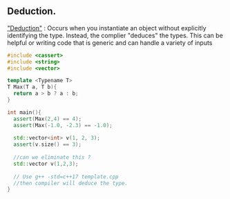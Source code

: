 ## Deduction.

["Deduction"](https://isocpp.github.io/CppCoreGuidelines/CppCoreGuidelines#Rt-deduce) : Occurs when you instantiate an object without explicitly identifying the type. Instead, the complier "deduces" the types. This can be helpful or writing code that is generic and can handle a variety of inputs

```c++
#include <cassert>
#include <string>
#include <vector>

template <Typename T>
T Max(T a, T b){
  return a > b ? a : b;
}

int main(){
  assert(Max(2,4) == 4);
  assert(Max(-1.0, -2.3) == -1.0);
  
  std::vector<int> v(1, 2, 3);
  assert(v.size() == 3);
  
  //can we eliminate this ?
  std::vector v(1,2,3);
  
  // Use g++ -std=c++17 template.cpp
  //then compiler will deduce the type.
}
```

